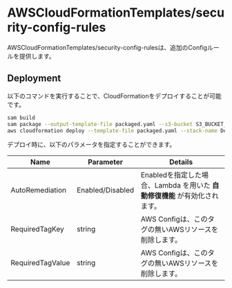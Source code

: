 # AWSCloudFormationTemplates/security-config-rules

AWSCloudFormationTemplates/security-config-rulesは、追加のConfigルールを提供します。

## Deployment

以下のコマンドを実行することで、CloudFormationをデプロイすることが可能です。

```bash
sam build
sam package --output-template-file packaged.yaml --s3-bucket S3_BUCKET_NAME
aws cloudformation deploy --template-file packaged.yaml --stack-name DefaultSecuritySettings-ConfigRules --s3-bucket S3_BUCKET_NAM --capabilities CAPABILITY_NAMED_IAM
```

デプロイ時に、以下のパラメータを指定することができます。

| Name | Parameter | Details | 
| --- | --- | --- | 
| AutoRemediation | Enabled/Disabled | Enabledを指定した場合、Lambda を用いた **自動修復機能** が有効化されます。 |
| RequiredTagKey | string | AWS Configは、このタグの無いAWSリソースを削除します。 |
| RequiredTagValue | string | AWS Configは、このタグの無いAWSリソースを削除します。 |